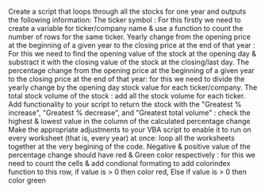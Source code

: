 Create a script that loops through all the stocks for one year and outputs the following information:
The ticker symbol : For this firstly we need to create a variable for ticker/company name & use a function to count the number of rows for the same ticker. 
Yearly change from the opening price at the beginning of a given year to the closing price at the end of that year : For this we need to find the opening value of the stock at the opening day & substract it with the closing value of the stock at the closing/last day. 
The percentage change from the opening price at the beginning of a given year to the closing price at the end of that year: for this we need to divide the yearly change by the opening day stock value for each ticker/company.
The total stock volume of the stock : add all the stock volume for each ticker.
Add functionality to your script to return the stock with the "Greatest % increase", "Greatest % decrease", and "Greatest total volume" : check the highest & lowest value in the column of the calculated percentage change
Make the appropriate adjustments to your VBA script to enable it to run on every worksheet (that is, every year) at once: loop all the worksheets together at the very begining of the code.
Negative & positive value of the percentage change should have red & Green color respectively : for this we need to count the cells & add condional formating to add colorindex function to this row, if value is > 0 then color red, Else if value is > 0 then color green